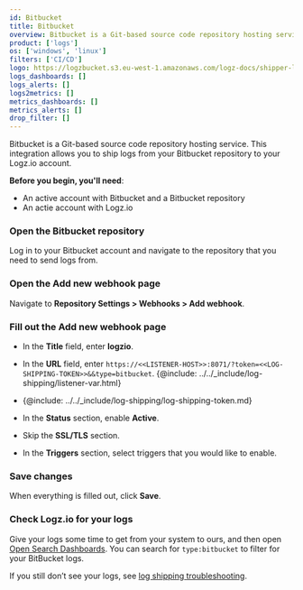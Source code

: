 ```yaml
---
id: Bitbucket
title: Bitbucket
overview: Bitbucket is a Git-based source code repository hosting service. This integration allows you to ship logs from your Bitbucket repository to your Logz.io account.
product: ['logs']
os: ['windows', 'linux']
filters: ['CI/CD']
logo: https://logzbucket.s3.eu-west-1.amazonaws.com/logz-docs/shipper-logos/bitbucket.png
logs_dashboards: []
logs_alerts: []
logs2metrics: []
metrics_dashboards: []
metrics_alerts: []
drop_filter: []
---
```




Bitbucket is a Git-based source code repository hosting service. This integration allows you to ship logs from your Bitbucket repository to your Logz.io account.

**Before you begin, you'll need**: 

* An active account with Bitbucket and a Bitbucket repository
* An actie account with Logz.io

 

### Open the Bitbucket repository

Log in to your Bitbucket account and navigate to the repository that you need to send logs from.

### Open the **Add new webhook** page 

Navigate to **Repository Settings > Webhooks > Add webhook**.

### Fill out the **Add new webhook** page

* In the **Title** field, enter **logzio**.

* In the **URL** field, enter `https://<<LISTENER-HOST>>:8071/?token=<<LOG-SHIPPING-TOKEN>>&&type=bitbucket`. {@include: ../../_include/log-shipping/listener-var.html} 

* {@include: ../../_include/log-shipping/log-shipping-token.md}

* In the **Status** section, enable **Active**.

* Skip the **SSL/TLS** section.

* In the **Triggers** section, select triggers that you would like to enable.

### Save changes

When everything is filled out, click **Save**.


### Check Logz.io for your logs

Give your logs some time to get from your system to ours, and then open [Open Search Dashboards](https://app.logz.io/#/dashboard/osd). You can search for `type:bitbucket` to filter for your BitBucket logs.
  
If you still don’t see your logs, see [log shipping troubleshooting](https://docs.logz.io/docs/user-guide/log-management/troubleshooting/log-shipping-troubleshooting/).

 

